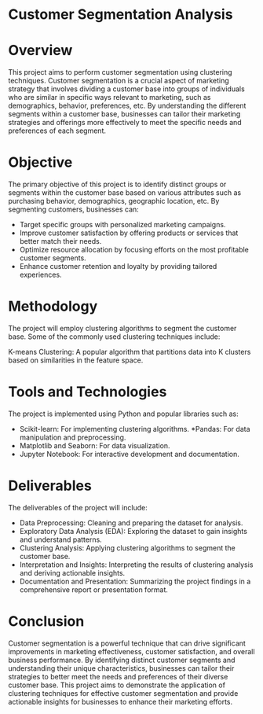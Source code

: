 # Customer Segmentation Analysis

# Overview
This project aims to perform customer segmentation using clustering techniques. Customer segmentation is a crucial aspect of marketing strategy that involves dividing a customer base into groups of individuals who are similar in specific ways relevant to marketing, such as demographics, behavior, preferences, etc. By understanding the different segments within a customer base, businesses can tailor their marketing strategies and offerings more effectively to meet the specific needs and preferences of each segment.

# Objective
The primary objective of this project is to identify distinct groups or segments within the customer base based on various attributes such as purchasing behavior, demographics, geographic location, etc. By segmenting customers, businesses can:

* Target specific groups with personalized marketing campaigns.
* Improve customer satisfaction by offering products or services that better match their needs.
* Optimize resource allocation by focusing efforts on the most profitable customer segments.
* Enhance customer retention and loyalty by providing tailored experiences.

# Methodology
The project will employ clustering algorithms to segment the customer base. Some of the commonly used clustering techniques include:

K-means Clustering: A popular algorithm that partitions data into K clusters based on similarities in the feature space.

# Tools and Technologies
The project is implemented using Python and popular libraries such as:

* Scikit-learn: For implementing clustering algorithms.
*Pandas: For data manipulation and preprocessing.
* Matplotlib and Seaborn: For data visualization.
* Jupyter Notebook: For interactive development and documentation.

# Deliverables

The deliverables of the project will include:

* Data Preprocessing: Cleaning and preparing the dataset for analysis.
* Exploratory Data Analysis (EDA): Exploring the dataset to gain insights and understand patterns.
* Clustering Analysis: Applying clustering algorithms to segment the customer base.
* Interpretation and Insights: Interpreting the results of clustering analysis and deriving actionable insights.
* Documentation and Presentation: Summarizing the project findings in a comprehensive report or presentation format.

# Conclusion
Customer segmentation is a powerful technique that can drive significant improvements in marketing effectiveness, customer satisfaction, and overall business performance. By identifying distinct customer segments and understanding their unique characteristics, businesses can tailor their strategies to better meet the needs and preferences of their diverse customer base. This project aims to demonstrate the application of clustering techniques for effective customer segmentation and provide actionable insights for businesses to enhance their marketing efforts.

